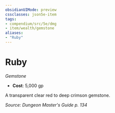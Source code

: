 ```yaml
---
obsidianUIMode: preview
cssclasses: json5e-item
tags:
- compendium/src/5e/dmg
- item/wealth/gemstone
aliases: 
- "Ruby"
---
```

# Ruby
*Gemstone*  

- **Cost**: 5,000 gp

A transparent clear red to deep crimson gemstone.

*Source: Dungeon Master's Guide p. 134*